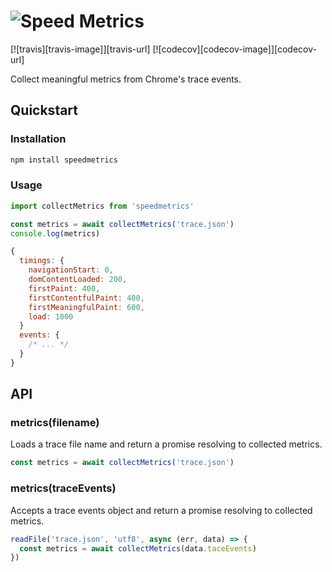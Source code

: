 # ![Speed Metrics]()

[![travis][travis-image]][travis-url] [![codecov][codecov-image]][codecov-url]

Collect meaningful metrics from Chrome's trace events.

## Quickstart

### Installation

```sh
npm install speedmetrics
```

### Usage

```js
import collectMetrics from 'speedmetrics'

const metrics = await collectMetrics('trace.json')
console.log(metrics)
```
```js
{
  timings: {
    navigationStart: 0,
    domContentLoaded: 200,
    firstPaint: 400,
    firstContentfulPaint: 400,
    firstMeaningfulPaint: 600,
    load: 1000
  }
  events: {
    /* ... */
  }
}
```

## API

### metrics(filename)

Loads a trace file name and return a promise resolving to collected metrics.

```js
const metrics = await collectMetrics('trace.json')
```

### metrics(traceEvents)

Accepts a trace events object and return a promise resolving to collected metrics.

```js
readFile('trace.json', 'utf8', async (err, data) => {
  const metrics = await collectMetrics(data.taceEvents)
})
```

